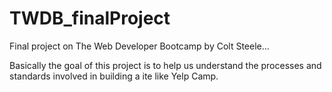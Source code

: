 # TWDB_finalProject
Final project on The Web Developer Bootcamp by Colt Steele...

Basically the goal of this project is to help us understand the processes and standards involved in building a ite like Yelp Camp.
